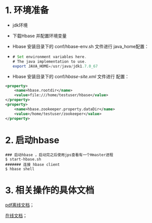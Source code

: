 # 1. 环境准备

- jdk环境

- 下载Hbase 并配置环境变量

-  Hbase 安装目录下的 conf/hbase-env.sh 文件进行 java_home配置：

  - ```java
    # Set environment variables here.
    # The java implementation to use.
    export JAVA_HOME=/usr/java/jdk1.7.0_67
    ```

- Hbase 安装目录下的 conf/*hbase-site.xml*  文件进行 配置：

```xml
<property>
	<name>hbase.rootdir</name>
	<value>file:///home/testuser/hbase</value>
</property>
<property>
	<name>hbase.zookeeper.property.dataDir</name>
	<value>/home/testuser/zookeeper</value>
</property>

```

# 2. 启动hbase



```shell
### 启动hbase ，启动完之后使用jps查看有一个Hmaster进程
$ start-hbase.sh
####### 连接 hbase client
$ hbase shell
```

# 3. 相关操作的具体文档

[pdf离线文档](E:\bigData\文档\apache_hbase_reference_guide.pdf)；

[在线文档](https://hbase.apache.org/book.html#quickstart)；